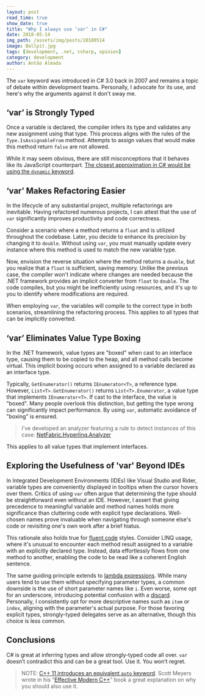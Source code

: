 ```yaml
---
layout: post
read_time: true
show_date: true
title: "Why I always use ‘var’ in C#"
date: 2018-05-14
img_path: /assets/img/posts/20180514
image: Ballpit.jpg
tags: [development, .net, csharp, opinion]
category: development
author: Antão Almada
---
```


The `var` keyword was introduced in C# 3.0 back in 2007 and remains a topic of debate within development teams. Personally, I advocate for its use, and here's why the arguments against it don't sway me.

## ‘var’ is Strongly Typed

Once a variable is declared, the compiler infers its type and validates any new assignment using that type. This process aligns with the rules of the `Type.IsAssignableFrom` method. Attempts to assign values that would make this method return `false` are not allowed.

While it may seem obvious, there are still misconceptions that it behaves like its JavaScript counterpart. [The closest approximation in C# would be using the `dynamic` keyword](https://learn.microsoft.com/en-us/dotnet/csharp/advanced-topics/interop/using-type-dynamic).

## ‘var’ Makes Refactoring Easier

In the lifecycle of any substantial project, multiple refactorings are inevitable. Having refactored numerous projects, I can attest that the use of `var` significantly improves productivity and code correctness.

Consider a scenario where a method returns a `float` and is utilized throughout the codebase. Later, you decide to enhance its precision by changing it to `double`. Without using `var`, you must manually update every instance where this method is used to match the new variable type.

Now, envision the reverse situation where the method returns a `double`, but you realize that a `float` is sufficient, saving memory. Unlike the previous case, the compiler won't indicate where changes are needed because the .NET framework provides an implicit converter from `float` to `double`. The code compiles, but you might be inefficiently using resources, and it's up to you to identify where modifications are required.

When employing `var`, the variables will compile to the correct type in both scenarios, streamlining the refactoring process. This applies to all types that can be implicitly converted.

## ‘var’ Eliminates Value Type Boxing

In the .NET framework, value types are "boxed" when cast to an interface type, causing them to be copied to the heap, and all method calls become virtual. This implicit boxing occurs when assigned to a variable declared as an interface type.

Typically, `GetEnumerator()` returns `IEnumerator<T>`, a reference type. However, `List<T>.GetEnumerator()` returns `List<T>.Enumerator`, a value type that implements `IEnumerator<T>`. If cast to the interface, the value is "boxed". Many people overlook this distinction, but getting the type wrong can significantly impact performance. By using `var`, automatic avoidance of "boxing" is ensured.

> I've developed an analyzer featuring a rule to detect instances of this case: [NetFabric.Hyperlinq.Analyzer](https://github.com/NetFabric/NetFabric.Hyperlinq.Analyzer/blob/master/docs/reference/HLQ001_AssignmentBoxing.md)

This applies to all value types that implement interfaces.

## Exploring the Usefulness of 'var' Beyond IDEs

In Integrated Development Environments (IDEs) like Visual Studio and Rider, variable types are conveniently displayed in tooltips when the cursor hovers over them. Critics of using `var` often argue that determining the type should be straightforward even without an IDE. However, I assert that giving precedence to meaningful variable and method names holds more significance than cluttering code with explicit type declarations. Well-chosen names prove invaluable when navigating through someone else's code or revisiting one's own work after a brief hiatus.

This rationale also holds true for [fluent code](https://www.red-gate.com/simple-talk/dotnet/net-framework/fluent-code-in-c/) styles. Consider LINQ usage, where it's unusual to encounter each method result assigned to a variable with an explicitly declared type. Instead, data effortlessly flows from one method to another, enabling the code to be read like a coherent English sentence.

The same guiding principle extends to [lambda expressions](https://docs.microsoft.com/en-us/dotnet/csharp/programming-guide/statements-expressions-operators/lambda-expressions). While many users tend to use them without specifying parameter types, a common downside is the use of short parameter names like `i`. Even worse, some opt for an underscore, introducing potential confusion with a [discard](https://learn.microsoft.com/en-us/dotnet/csharp/fundamentals/functional/discards). Personally, I consistently opt for more descriptive names such as `item` or `index`, aligning with the parameter's actual purpose. For those favoring explicit types, strongly-typed delegates serve as an alternative, though this choice is less common.

## Conclusions

C# is great at inferring types and allow strongly-typed code all over. `var` doesn’t contradict this and can be a great tool. Use it. You won’t regret.

> NOTE: [C++ 11 introduces an equivalent `auto` keyword](https://en.cppreference.com/w/cpp/language/auto). Scott Meyers wrote in his “[Effective Modern C++](https://www.oreilly.com/library/view/effective-modern-c/9781491908419/)” book a great explanation on why you should also use it.
